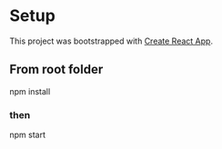 # Setup

This project was bootstrapped with [Create React App](https://github.com/facebook/create-react-app).

## From root folder

npm install

### then

npm start
